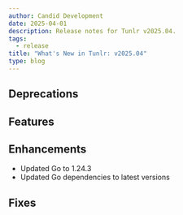 ```yaml
---
author: Candid Development
date: 2025-04-01
description: Release notes for Tunlr v2025.04.
tags:
  - release
title: "What's New in Tunlr: v2025.04"
type: blog
---
```


## Deprecations

## Features

## Enhancements

- Updated Go to 1.24.3
- Updated Go dependencies to latest versions

## Fixes

